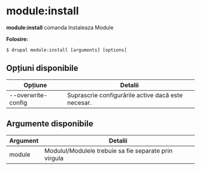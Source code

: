 # module:install
**module:install** comanda Instaleaza Module

**Folosire:**
```
$ drupal module:install [arguments] [options] 
```

## Opțiuni disponibile
Opțiune | Detalii
-------|-------------
--overwrite-config | Suprascrie configurările active dacă este necesar.

## Argumente disponibile
Argument | Detalii
---------|-------------
module | Modulul/Modulele trebuie sa fie separate prin virgula
